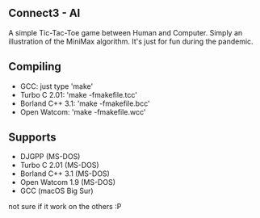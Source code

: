 ## Connect3 - AI
A simple Tic-Tac-Toe game between Human and Computer. Simply an illustration of the MiniMax algorithm. It's just for fun during the pandemic.

## Compiling
* GCC: just type 'make'
* Turbo C 2.01: 'make -fmakefile.tcc'
* Borland C++ 3.1: 'make -fmakefile.bcc' 
* Open Watcom: 'make -fmakefile.wcc'

## Supports
- DJGPP (MS-DOS)
- Turbo C 2.01 (MS-DOS)
- Borland C++ 3.1 (MS-DOS)
- Open Watcom 1.9 (MS-DOS)
- GCC (macOS Big Sur)

not sure if it work on the others :P

